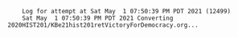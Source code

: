         Log for attempt at Sat May  1 07:50:39 PM PDT 2021 (12499)
        Sat May  1 07:50:39 PM PDT 2021 Converting 2020HIST201/KBe21hist201retVictoryForDemocracy.org...
